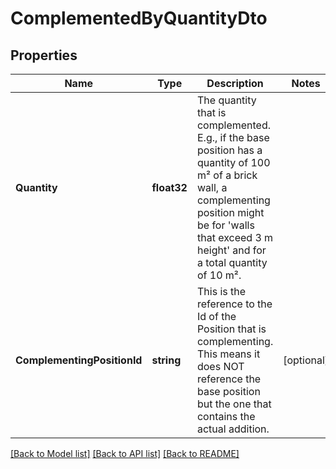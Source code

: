 # ComplementedByQuantityDto

## Properties

Name | Type | Description | Notes
------------ | ------------- | ------------- | -------------
**Quantity** | **float32** | The quantity that is complemented. E.g., if the base position has a quantity of 100 m² of a brick wall, a complementing position might be for &#39;walls that exceed 3 m height&#39; and for a total quantity of 10 m². | 
**ComplementingPositionId** | **string** | This is the reference to the Id of the Position that is complementing. This means it does NOT reference the base position but the one that contains the actual addition. | [optional] 

[[Back to Model list]](../README.md#documentation-for-models) [[Back to API list]](../README.md#documentation-for-api-endpoints) [[Back to README]](../README.md)


